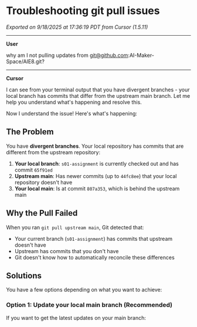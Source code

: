 # Troubleshooting git pull issues
_Exported on 9/18/2025 at 17:36:19 PDT from Cursor (1.5.11)_

---

**User**

why am I not pulling updates from git@github.com:AI-Maker-Space/AIE8.git?

---

**Cursor**

I can see from your terminal output that you have divergent branches - your local branch has commits that differ from the upstream main branch. Let me help you understand what's happening and resolve this.

Now I understand the issue! Here's what's happening:

## The Problem

You have **divergent branches**. Your local repository has commits that are different from the upstream repository:

1. **Your local branch**: `s01-assignment` is currently checked out and has commit `65f91ed`
2. **Upstream main**: Has newer commits (up to `44fc8ee`) that your local repository doesn't have
3. **Your local main**: Is at commit `807a353`, which is behind the upstream main

## Why the Pull Failed

When you ran `git pull upstream main`, Git detected that:
- Your current branch (`s01-assignment`) has commits that upstream doesn't have
- Upstream has commits that you don't have
- Git doesn't know how to automatically reconcile these differences

## Solutions

You have a few options depending on what you want to achieve:

### Option 1: Update your local main branch (Recommended)
If you want to get the latest updates on your main branch:

